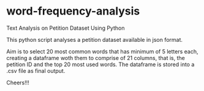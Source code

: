 # word-frequency-analysis
Text Analysis on Petition Dataset Using Python

This python script analyses a petition dataset available in json format.

Aim is to select 20 most common words that has minimum of 5 letters each, creating a dataframe woth them to comprise of 21 columns, that is, the petition ID and the top 20 most used words. The dataframe is stored into a .csv file as final output.

Cheers!!!

